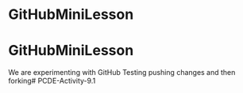 # GitHubMiniLesson
# GitHubMiniLesson
We are experimenting with GitHub
Testing pushing changes and then forking# PCDE-Activity-9.1
